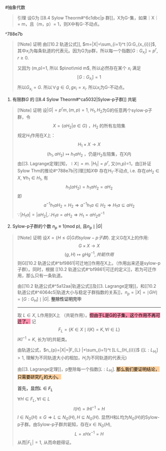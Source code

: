 #抽象代数 

>引理 设G为 [[8.4 Sylow Theorm#^6c1dbc|p 群]]，X为G-集，如果｜X｜= m，且（m，p）= 1，则X中有G-不动点。

^788e7b

>[!Note] 证明
>由[[10.2 轨道公式]], $m=|X|=\sum_{i=1}^t [G:G_{x_{i}}]$, 其中$x_{i}$为每条轨道的代表元。因为G为p群，所以每一个指数$[G:G_{x_{i}}]=p^{r},r\ge 0$.
>
>又因为 (m,p)=1, 所以 $p\not\mid m$, 所以必然存在某个 $x_{i}$ 满足$$[G:G_{x_{i}}]=1$$
>所以$G_{x_{i}}=G$. 所以$\forall g\in G,gx_{i}=x_{i}$. 所以$x_{i}$为G-不动点。



1. 有限群$G$ 的 [[8.4 Sylow Theorm#^ca5032|Sylow-p子群]] 共轭

>[!Note] 证明 
>设$|G|=p^{r}m,(m,p)=1$, $H_{1},H_{2}$为G的任意两个sylow-p子群，令$$X=\{aH_{2}|a\in G \} \text{ ，$H_{2}$ 的所有左陪集}$$
>规定$H_{1}$作用在$X$上：
>$$H_{1}\times X\longrightarrow X$$$$(h_{1},aH_{2})\longmapsto h_{1}aH_{2} \text{ ，仍是$H_{2}$左陪集，在X内}$$
>由[[3. Lagrange定理]]知，$\mid X \mid = m.$ $| H_{1}|=p^{r}$, 又(m,p)=1，由[[补证Sylow Thm的推论#^788e7b|引理]]知$X$中 存在$H_{1}$-不动点, i.e. 存在$aH_{2} \in X$, $\forall h_{1} \in H_{1}$,
>有$$h_{1}(aH_{2})=h_{1}aH_{2}=aH_{2}$$
>即$$a^{-1}h_{1}aH_{2}=H_{2}\Rightarrow a^{-1}h_{1}a\in H_{2}\Rightarrow H_{1}a \subseteq aH_{2}$$
>$\because | H_{1}a | = |a H_{2} |, \therefore H_{1}a=aH_{2}\Rightarrow H_{1}=aH_{2}a^{-1}$


2. Sylow-p子群的个数 $n_p \equiv 1 \text{(mod p)}$, 且$n_p \mid |G|$

> [!Note] 证明
> 设$X=\{H\leqslant G | G的sylow-p子群\}$. 定义G在X上的作用:
> $$G\times X \longrightarrow X$$ $$(g,H)\longmapsto gHg^{-1},共轭作用$$
> 则G[[10.2 轨道公式#^bf9861|可迁地]]作用在X上。（作用出来还是sylow-p子群）。同时，根据 [[10.2 轨道公式#^bf9861|可迁的定义]]，若为可迁作用，那么只有一条轨道。
> 
> 由[[10.2 轨道公式#^5a12aa|轨道公式]]及[[3. Lagrange定理]]，和[[10.2 轨道公式#^4064c5|轨道大小与稳定子群指数的关系]]，$n_{p}=|X|=\mid GH\mid=[G:G_{H}]\mid | G|$. **整除性证明完毕**
> ****
> 
> 取 $L\in X$, L作用到X上 （共轭作用）。<mark style="background: #FF5582A6;">但由于L是G的子集，这个作用不再可迁了。</mark> 
> 记$$F_{L}=\{K\in X \mid l(K)=K,\forall l \in L \}$$
> $lKl^{-1}=K$, 长为1的共轭类。
> 
> 由轨道公式，$n_{p}=|X|=|F_{L} |+\sum_{i=1}^t [L:L_{H_{i}}]$ ($[L:L_{H_{i}}]>1$, 理解为不同轨道大小的相加，$H_{i}$为不同轨道的代表元)
> 
> 由[[3. Lagrange定理]]，p整除每一个指数$[L:L_{H_{i}}]$. <mark style="background: #FFB86CA6;">那么我们要证明结论，只需要研究$F_{L}$的大小。</mark>
> 
> **首先，显然$L\in F_{L}$**
> 
> $\forall H \in F_{L},\forall l \in L$
> $$l(H)=lHl^{-1}=H$$
> $l\in N_{G}(H)\leqslant G\Rightarrow L \subseteq N_{G}(H),H \subseteq N_{G}(H)$. 显然$H$和$L$均为$N_{G}(H)$的Sylow-p子群。由Sylow-p子群共轭知，存在$x\in N_{G}(H)$, 
> $$L=xHx^{-1}=H$$
> 从而$|F_{L}|=1$, 从而命题得证。